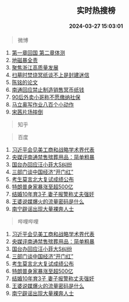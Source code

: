 <div align="center"><h2>实时热搜榜</h2><h4>2024-03-27 15:03:01</h4></div>

> 微博  

1. [第一章回国 第二章体测](https://s.weibo.com/weibo?q=%E7%AC%AC%E4%B8%80%E7%AB%A0%E5%9B%9E%E5%9B%BD%20%E7%AC%AC%E4%BA%8C%E7%AB%A0%E4%BD%93%E6%B5%8B&t=31&band_rank=1&Refer=top)<br />
2. [地磁暴全责](https://s.weibo.com/weibo?q=%E5%9C%B0%E7%A3%81%E6%9A%B4%E5%85%A8%E8%B4%A3&t=31&band_rank=2&Refer=top)<br />
3. [聚焦浙江高质量发展](https://s.weibo.com/weibo?q=%23%E8%81%9A%E7%84%A6%E6%B5%99%E6%B1%9F%E9%AB%98%E8%B4%A8%E9%87%8F%E5%8F%91%E5%B1%95%23&t=31&band_rank=3&Refer=top)<br />
4. [扫墓时焚烧冥纸谈不上是封建迷信](https://s.weibo.com/weibo?q=%23%E6%89%AB%E5%A2%93%E6%97%B6%E7%84%9A%E7%83%A7%E5%86%A5%E7%BA%B8%E8%B0%88%E4%B8%8D%E4%B8%8A%E6%98%AF%E5%B0%81%E5%BB%BA%E8%BF%B7%E4%BF%A1%23&t=31&band_rank=4&Refer=top)<br />
5. [陈铭的论文](https://s.weibo.com/weibo?q=%23%E9%99%88%E9%93%AD%E7%9A%84%E8%AE%BA%E6%96%87%23&t=31&band_rank=5&Refer=top)<br />
6. [南通回应禁止制造销售冥币纸钱](https://s.weibo.com/weibo?q=%23%E5%8D%97%E9%80%9A%E5%9B%9E%E5%BA%94%E7%A6%81%E6%AD%A2%E5%88%B6%E9%80%A0%E9%94%80%E5%94%AE%E5%86%A5%E5%B8%81%E7%BA%B8%E9%92%B1%23&t=31&band_rank=6&Refer=top)<br />
7. [90后外卖小哥称不愿缴纳社保](https://s.weibo.com/weibo?q=%2390%E5%90%8E%E5%A4%96%E5%8D%96%E5%B0%8F%E5%93%A5%E7%A7%B0%E4%B8%8D%E6%84%BF%E7%BC%B4%E7%BA%B3%E7%A4%BE%E4%BF%9D%23&t=31&band_rank=7&Refer=top)<br />
8. [马立奥写作业八百个小动作](https://s.weibo.com/weibo?q=%23%E9%A9%AC%E7%AB%8B%E5%A5%A5%E5%86%99%E4%BD%9C%E4%B8%9A%E5%85%AB%E7%99%BE%E4%B8%AA%E5%B0%8F%E5%8A%A8%E4%BD%9C%23&t=31&band_rank=8&Refer=top)<br />
9. [宋茜片场摔倒](https://s.weibo.com/weibo?q=%E5%AE%8B%E8%8C%9C%E7%89%87%E5%9C%BA%E6%91%94%E5%80%92&t=31&band_rank=9&Refer=top)<br />

> 知乎  


> 百度  

1. [习近平会见美工商和战略学术界代表](https://www.baidu.com/s?wd=%E4%B9%A0%E8%BF%91%E5%B9%B3%E4%BC%9A%E8%A7%81%E7%BE%8E%E5%B7%A5%E5%95%86%E5%92%8C%E6%88%98%E7%95%A5%E5%AD%A6%E6%9C%AF%E7%95%8C%E4%BB%A3%E8%A1%A8&sa=fyb_news&rsv_dl=fyb_news)<br />
2. [央媒评南通禁售殡葬用品：简单粗暴](https://www.baidu.com/s?wd=%E5%A4%AE%E5%AA%92%E8%AF%84%E5%8D%97%E9%80%9A%E7%A6%81%E5%94%AE%E6%AE%A1%E8%91%AC%E7%94%A8%E5%93%81%EF%BC%9A%E7%AE%80%E5%8D%95%E7%B2%97%E6%9A%B4&sa=fyb_news&rsv_dl=fyb_news)<br />
3. [国台办回应汪小菲大S纠纷](https://www.baidu.com/s?wd=%E5%9B%BD%E5%8F%B0%E5%8A%9E%E5%9B%9E%E5%BA%94%E6%B1%AA%E5%B0%8F%E8%8F%B2%E5%A4%A7S%E7%BA%A0%E7%BA%B7&sa=fyb_news&rsv_dl=fyb_news)<br />
4. [三部门谈中国经济“开门红”](https://www.baidu.com/s?wd=%E4%B8%89%E9%83%A8%E9%97%A8%E8%B0%88%E4%B8%AD%E5%9B%BD%E7%BB%8F%E6%B5%8E%E2%80%9C%E5%BC%80%E9%97%A8%E7%BA%A2%E2%80%9D&sa=fyb_news&rsv_dl=fyb_news)<br />
5. [考生莫言北大复试成绩公布](https://www.baidu.com/s?wd=%E8%80%83%E7%94%9F%E8%8E%AB%E8%A8%80%E5%8C%97%E5%A4%A7%E5%A4%8D%E8%AF%95%E6%88%90%E7%BB%A9%E5%85%AC%E5%B8%83&sa=fyb_news&rsv_dl=fyb_news)<br />
6. [特朗普身家暴涨至超500亿](https://www.baidu.com/s?wd=%E7%89%B9%E6%9C%97%E6%99%AE%E8%BA%AB%E5%AE%B6%E6%9A%B4%E6%B6%A8%E8%87%B3%E8%B6%85500%E4%BA%BF&sa=fyb_news&rsv_dl=fyb_news)<br />
7. [结婚10年育3子 妻子报警称丈夫强奸](https://www.baidu.com/s?wd=%E7%BB%93%E5%A9%9A10%E5%B9%B4%E8%82%B23%E5%AD%90+%E5%A6%BB%E5%AD%90%E6%8A%A5%E8%AD%A6%E7%A7%B0%E4%B8%88%E5%A4%AB%E5%BC%BA%E5%A5%B8&sa=fyb_news&rsv_dl=fyb_news)<br />
8. [王婆说媒爆火的流量密码是什么](https://www.baidu.com/s?wd=%E7%8E%8B%E5%A9%86%E8%AF%B4%E5%AA%92%E7%88%86%E7%81%AB%E7%9A%84%E6%B5%81%E9%87%8F%E5%AF%86%E7%A0%81%E6%98%AF%E4%BB%80%E4%B9%88&sa=fyb_news&rsv_dl=fyb_news)<br />
9. [南宁辟谣出现大量裸奔人士](https://www.baidu.com/s?wd=%E5%8D%97%E5%AE%81%E8%BE%9F%E8%B0%A3%E5%87%BA%E7%8E%B0%E5%A4%A7%E9%87%8F%E8%A3%B8%E5%A5%94%E4%BA%BA%E5%A3%AB&sa=fyb_news&rsv_dl=fyb_news)<br />

> 哔哩哔哩  

1. [习近平会见美工商和战略学术界代表](https://www.baidu.com/s?wd=%E4%B9%A0%E8%BF%91%E5%B9%B3%E4%BC%9A%E8%A7%81%E7%BE%8E%E5%B7%A5%E5%95%86%E5%92%8C%E6%88%98%E7%95%A5%E5%AD%A6%E6%9C%AF%E7%95%8C%E4%BB%A3%E8%A1%A8&sa=fyb_news&rsv_dl=fyb_news)<br />
2. [央媒评南通禁售殡葬用品：简单粗暴](https://www.baidu.com/s?wd=%E5%A4%AE%E5%AA%92%E8%AF%84%E5%8D%97%E9%80%9A%E7%A6%81%E5%94%AE%E6%AE%A1%E8%91%AC%E7%94%A8%E5%93%81%EF%BC%9A%E7%AE%80%E5%8D%95%E7%B2%97%E6%9A%B4&sa=fyb_news&rsv_dl=fyb_news)<br />
3. [国台办回应汪小菲大S纠纷](https://www.baidu.com/s?wd=%E5%9B%BD%E5%8F%B0%E5%8A%9E%E5%9B%9E%E5%BA%94%E6%B1%AA%E5%B0%8F%E8%8F%B2%E5%A4%A7S%E7%BA%A0%E7%BA%B7&sa=fyb_news&rsv_dl=fyb_news)<br />
4. [三部门谈中国经济“开门红”](https://www.baidu.com/s?wd=%E4%B8%89%E9%83%A8%E9%97%A8%E8%B0%88%E4%B8%AD%E5%9B%BD%E7%BB%8F%E6%B5%8E%E2%80%9C%E5%BC%80%E9%97%A8%E7%BA%A2%E2%80%9D&sa=fyb_news&rsv_dl=fyb_news)<br />
5. [考生莫言北大复试成绩公布](https://www.baidu.com/s?wd=%E8%80%83%E7%94%9F%E8%8E%AB%E8%A8%80%E5%8C%97%E5%A4%A7%E5%A4%8D%E8%AF%95%E6%88%90%E7%BB%A9%E5%85%AC%E5%B8%83&sa=fyb_news&rsv_dl=fyb_news)<br />
6. [特朗普身家暴涨至超500亿](https://www.baidu.com/s?wd=%E7%89%B9%E6%9C%97%E6%99%AE%E8%BA%AB%E5%AE%B6%E6%9A%B4%E6%B6%A8%E8%87%B3%E8%B6%85500%E4%BA%BF&sa=fyb_news&rsv_dl=fyb_news)<br />
7. [结婚10年育3子 妻子报警称丈夫强奸](https://www.baidu.com/s?wd=%E7%BB%93%E5%A9%9A10%E5%B9%B4%E8%82%B23%E5%AD%90+%E5%A6%BB%E5%AD%90%E6%8A%A5%E8%AD%A6%E7%A7%B0%E4%B8%88%E5%A4%AB%E5%BC%BA%E5%A5%B8&sa=fyb_news&rsv_dl=fyb_news)<br />
8. [王婆说媒爆火的流量密码是什么](https://www.baidu.com/s?wd=%E7%8E%8B%E5%A9%86%E8%AF%B4%E5%AA%92%E7%88%86%E7%81%AB%E7%9A%84%E6%B5%81%E9%87%8F%E5%AF%86%E7%A0%81%E6%98%AF%E4%BB%80%E4%B9%88&sa=fyb_news&rsv_dl=fyb_news)<br />
9. [南宁辟谣出现大量裸奔人士](https://www.baidu.com/s?wd=%E5%8D%97%E5%AE%81%E8%BE%9F%E8%B0%A3%E5%87%BA%E7%8E%B0%E5%A4%A7%E9%87%8F%E8%A3%B8%E5%A5%94%E4%BA%BA%E5%A3%AB&sa=fyb_news&rsv_dl=fyb_news)<br />
